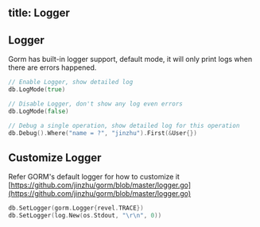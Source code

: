 title: Logger
---

## Logger

Gorm has built-in logger support, default mode, it will only print logs when there are errors happened.

```go
// Enable Logger, show detailed log
db.LogMode(true)

// Disable Logger, don't show any log even errors
db.LogMode(false)

// Debug a single operation, show detailed log for this operation
db.Debug().Where("name = ?", "jinzhu").First(&User{})
```

## Customize Logger

Refer GORM's default logger for how to customize it [https://github.com/jinzhu/gorm/blob/master/logger.go](https://github.com/jinzhu/gorm/blob/master/logger.go)

```go
db.SetLogger(gorm.Logger{revel.TRACE})
db.SetLogger(log.New(os.Stdout, "\r\n", 0))
```
